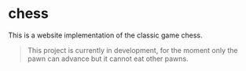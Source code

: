 # chess
This is a website implementation of the classic game chess.

> This project is currently in development, for the moment only the pawn can advance but it cannot eat other pawns.